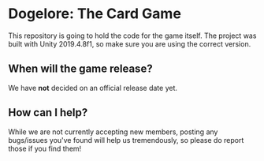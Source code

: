 # Dogelore: The Card Game

This repository is going to hold the code for the game itself. The project was built with Unity 2019.4.8f1, so make sure you are using the correct version.

## When will the game release?
We have **not** decided on an official release date yet.

## How can I help?
While we are not currently accepting new members, posting any bugs/issues you've found will help us tremendously, so please do report those if you find them!
